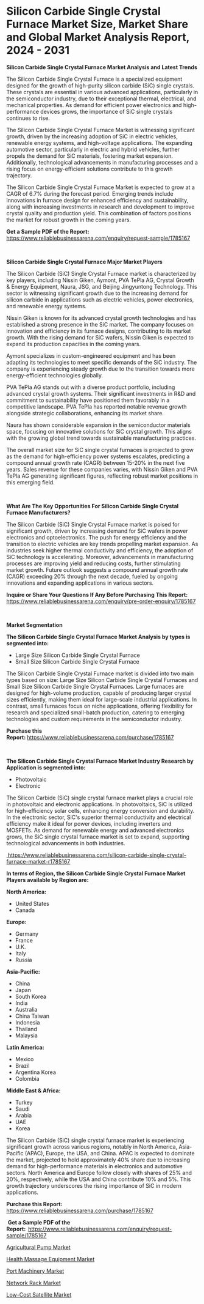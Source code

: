 <p><h1>Silicon Carbide Single Crystal Furnace Market Size, Market Share and Global Market Analysis Report, 2024 - 2031</h1></p><p><strong>Silicon Carbide Single Crystal Furnace Market Analysis and Latest Trends</strong></p>
<p><p>The Silicon Carbide Single Crystal Furnace is a specialized equipment designed for the growth of high-purity silicon carbide (SiC) single crystals. These crystals are essential in various advanced applications, particularly in the semiconductor industry, due to their exceptional thermal, electrical, and mechanical properties. As demand for efficient power electronics and high-performance devices grows, the importance of SiC single crystals continues to rise.</p><p>The Silicon Carbide Single Crystal Furnace Market is witnessing significant growth, driven by the increasing adoption of SiC in electric vehicles, renewable energy systems, and high-voltage applications. The expanding automotive sector, particularly in electric and hybrid vehicles, further propels the demand for SiC materials, fostering market expansion. Additionally, technological advancements in manufacturing processes and a rising focus on energy-efficient solutions contribute to this growth trajectory. </p><p>The Silicon Carbide Single Crystal Furnace Market is expected to grow at a CAGR of 6.7% during the forecast period. Emerging trends include innovations in furnace design for enhanced efficiency and sustainability, along with increasing investments in research and development to improve crystal quality and production yield. This combination of factors positions the market for robust growth in the coming years.</p></p>
<p><strong>Get a Sample PDF of the Report:&nbsp;</strong> <a href="https://www.reliablebusinessarena.com/enquiry/request-sample/1785167?utm_campaign=1835&utm_medium=2&utm_source=Github&utm_content=ia&utm_term=18122024&utm_id=silicon-carbide-single-crystal-furnace">https://www.reliablebusinessarena.com/enquiry/request-sample/1785167</a></p>
<p>&nbsp;</p>
<p><strong>Silicon Carbide Single Crystal Furnace Major Market Players</strong></p>
<p><p>The Silicon Carbide (SiC) Single Crystal Furnace market is characterized by key players, including Nissin Giken, Aymont, PVA TePla AG, Crystal Growth & Energy Equipment, Naura, JSG, and Beijing Jingyuntong Technology. This sector is witnessing significant growth due to the increasing demand for silicon carbide in applications such as electric vehicles, power electronics, and renewable energy systems.</p><p>Nissin Giken is known for its advanced crystal growth technologies and has established a strong presence in the SiC market. The company focuses on innovation and efficiency in its furnace designs, contributing to its market growth. With the rising demand for SiC wafers, Nissin Giken is expected to expand its production capacities in the coming years.</p><p>Aymont specializes in custom-engineered equipment and has been adapting its technologies to meet specific demands of the SiC industry. The company is experiencing steady growth due to the transition towards more energy-efficient technologies globally.</p><p>PVA TePla AG stands out with a diverse product portfolio, including advanced crystal growth systems. Their significant investments in R&D and commitment to sustainability have positioned them favorably in a competitive landscape. PVA TePla has reported notable revenue growth alongside strategic collaborations, enhancing its market share.</p><p>Naura has shown considerable expansion in the semiconductor materials space, focusing on innovative solutions for SiC crystal growth. This aligns with the growing global trend towards sustainable manufacturing practices.</p><p>The overall market size for SiC single crystal furnaces is projected to grow as the demand for high-efficiency power systems escalates, predicting a compound annual growth rate (CAGR) between 15-20% in the next five years. Sales revenue for these companies varies, with Nissin Giken and PVA TePla AG generating significant figures, reflecting robust market positions in this emerging field.</p></p>
<p>&nbsp;</p>
<p><strong>What Are The Key Opportunities For Silicon Carbide Single Crystal Furnace Manufacturers?</strong></p>
<p><p>The Silicon Carbide (SiC) Single Crystal Furnace market is poised for significant growth, driven by increasing demand for SiC wafers in power electronics and optoelectronics. The push for energy efficiency and the transition to electric vehicles are key trends propelling market expansion. As industries seek higher thermal conductivity and efficiency, the adoption of SiC technology is accelerating. Moreover, advancements in manufacturing processes are improving yield and reducing costs, further stimulating market growth. Future outlook suggests a compound annual growth rate (CAGR) exceeding 20% through the next decade, fueled by ongoing innovations and expanding applications in various sectors.</p></p>
<p><strong>Inquire or Share Your Questions If Any Before Purchasing This Report:</strong> <a href="https://www.reliablebusinessarena.com/enquiry/pre-order-enquiry/1785167?utm_campaign=1835&utm_medium=2&utm_source=Github&utm_content=ia&utm_term=18122024&utm_id=silicon-carbide-single-crystal-furnace">https://www.reliablebusinessarena.com/enquiry/pre-order-enquiry/1785167</a></p>
<p>&nbsp;</p>
<p><strong>Market Segmentation</strong></p>
<p><strong>The Silicon Carbide Single Crystal Furnace Market Analysis by types is segmented into:</strong></p>
<p><ul><li>Large Size Silicon Carbide Single Crystal Furnace</li><li>Small Size Silicon Carbide Single Crystal Furnace</li></ul></p>
<p><p>The Silicon Carbide Single Crystal Furnace market is divided into two main types based on size: Large Size Silicon Carbide Single Crystal Furnaces and Small Size Silicon Carbide Single Crystal Furnaces. Large furnaces are designed for high-volume production, capable of producing larger crystal sizes efficiently, making them ideal for large-scale industrial applications. In contrast, small furnaces focus on niche applications, offering flexibility for research and specialized small-batch production, catering to emerging technologies and custom requirements in the semiconductor industry.</p></p>
<p><strong>Purchase this Report:&nbsp;</strong><a href="https://www.reliablebusinessarena.com/purchase/1785167?utm_campaign=1835&utm_medium=2&utm_source=Github&utm_content=ia&utm_term=18122024&utm_id=silicon-carbide-single-crystal-furnace">https://www.reliablebusinessarena.com/purchase/1785167</a></p>
<p>&nbsp;</p>
<p><strong>The Silicon Carbide Single Crystal Furnace Market Industry Research by Application is segmented into:</strong></p>
<p><ul><li>Photovoltaic</li><li>Electronic</li></ul></p>
<p><p>The Silicon Carbide (SiC) single crystal furnace market plays a crucial role in photovoltaic and electronic applications. In photovoltaics, SiC is utilized for high-efficiency solar cells, enhancing energy conversion and durability. In the electronic sector, SiC's superior thermal conductivity and electrical efficiency make it ideal for power devices, including inverters and MOSFETs. As demand for renewable energy and advanced electronics grows, the SiC single crystal furnace market is set to expand, supporting technological advancements in both industries.</p></p>
<p><a href="https://www.reliablebusinessarena.com/silicon-carbide-single-crystal-furnace-market-r1785167?utm_campaign=1835&utm_medium=2&utm_source=Github&utm_content=ia&utm_term=18122024&utm_id=silicon-carbide-single-crystal-furnace">&nbsp;https://www.reliablebusinessarena.com/silicon-carbide-single-crystal-furnace-market-r1785167</a></p>
<p><strong>In terms of Region, the Silicon Carbide Single Crystal Furnace Market Players available by Region are:</strong></p>
<p>
    <p> <strong> North America: </strong>
        <ul>
            <li>United States</li>
            <li>Canada</li>
        </ul>
        </p> 
    <p> <strong> Europe: </strong>
        <ul>
            <li>Germany</li>
            <li>France</li>
            <li>U.K.</li>
            <li>Italy</li>
            <li>Russia</li>
        </ul>
        </p> 
    <p> <strong> Asia-Pacific: </strong>
        <ul>
            <li>China</li>
            <li>Japan</li>
            <li>South Korea</li>
            <li>India</li>
            <li>Australia</li>
            <li>China Taiwan</li>
            <li>Indonesia</li>
            <li>Thailand</li>
            <li>Malaysia</li>
        </ul>
        </p> 
    <p> <strong> Latin America: </strong>
        <ul>
            <li>Mexico</li>
            <li>Brazil</li>
            <li>Argentina Korea</li>
            <li>Colombia</li>
        </ul>
        </p> 
    <p> <strong> Middle East & Africa: </strong>
        <ul>
            <li>Turkey</li>
            <li>Saudi</li>
            <li>Arabia</li>
            <li>UAE</li>
            <li>Korea</li>
        </ul>
    </p>
    </p>
<p><p>The Silicon Carbide (SiC) single crystal furnace market is experiencing significant growth across various regions, notably in North America, Asia-Pacific (APAC), Europe, the USA, and China. APAC is expected to dominate the market, projected to hold approximately 40% share due to increasing demand for high-performance materials in electronics and automotive sectors. North America and Europe follow closely with shares of 25% and 20%, respectively, while the USA and China contribute 10% and 5%. This growth trajectory underscores the rising importance of SiC in modern applications.</p></p>
<p><strong>Purchase this Report: </strong><a href="https://www.reliablebusinessarena.com/purchase/1785167?utm_campaign=1835&utm_medium=2&utm_source=Github&utm_content=ia&utm_term=18122024&utm_id=silicon-carbide-single-crystal-furnace">https://www.reliablebusinessarena.com/purchase/1785167</a></p>
<p>&nbsp;<strong>Get a Sample PDF of the Report:&nbsp;&nbsp;</strong><a href="https://www.reliablebusinessarena.com/enquiry/request-sample/1785167?utm_campaign=1835&utm_medium=2&utm_source=Github&utm_content=ia&utm_term=18122024&utm_id=silicon-carbide-single-crystal-furnace">https://www.reliablebusinessarena.com/enquiry/request-sample/1785167</a></p>
<p><strong></strong></p>
<p><p><a href="https://www.linkedin.com/pulse/opportunities-challenges-agricultural-pump-market-strategic-jqfdc?utm_campaign=1835&utm_medium=2&utm_source=Github&utm_content=ia&utm_term=18122024&utm_id=silicon-carbide-single-crystal-furnace">Agricultural Pump Market</a></p><p><a href="https://www.linkedin.com/pulse/health-massage-equipment-market-size-forecast-2024-2031-anticipated-9xusc?utm_campaign=1835&utm_medium=2&utm_source=Github&utm_content=ia&utm_term=18122024&utm_id=silicon-carbide-single-crystal-furnace">Health Massage Equipment Market</a></p><p><a href="https://www.linkedin.com/pulse/port-machinery-market-overview-significant-growth-potential-gejzc?utm_campaign=1835&utm_medium=2&utm_source=Github&utm_content=ia&utm_term=18122024&utm_id=silicon-carbide-single-crystal-furnace">Port Machinery Market</a></p><p><a href="https://www.linkedin.com/pulse/network-rack-market-analysis-report-driving-forces-key-players-jj4kc?utm_campaign=1835&utm_medium=2&utm_source=Github&utm_content=ia&utm_term=18122024&utm_id=silicon-carbide-single-crystal-furnace">Network Rack Market</a></p><p><a href="https://www.linkedin.com/pulse/in-depth-analysis-low-cost-satellite-market-dynamics-k3m1e?utm_campaign=1835&utm_medium=2&utm_source=Github&utm_content=ia&utm_term=18122024&utm_id=silicon-carbide-single-crystal-furnace">Low-Cost Satellite Market</a></p></p>